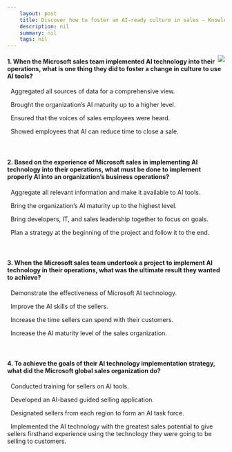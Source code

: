 ```yaml
---
    layout: post
    title: Discover how to foster an AI-ready culture in sales - Knowledge Check
    description: nil
    summary: nil
    tags: nil
---
```



 <a target="_blank" href="https://docs.microsoft.com/en-us/learn/modules/foster-ai-ready-culture-sales/5-knowledge-check/"><i class="fas fa-external-link-alt"></i> </a>
 <img align="right" src="https://docs.microsoft.com/en-us/learn/achievements/foster-ai-ready-culture-sales.svg">
####  1. When the Microsoft  sales team implemented AI technology into their operations, what is one thing they did to foster a change in culture to use AI tools?


<i class='far fa-square'></i> &nbsp;&nbsp;Aggregated all sources of data for a comprehensive view.

<i class='far fa-square'></i> &nbsp;&nbsp;Brought the organization’s AI maturity up to a higher level.

<i class='fas fa-check-square' style='color: Dodgerblue;'></i> &nbsp;&nbsp;Ensured that the voices of sales employees were heard.

<i class='far fa-square'></i> &nbsp;&nbsp;Showed employees that AI can reduce time to close a sale.
<br />
<br />
<br />

####  2. Based on the experience of Microsoft sales in implementing AI technology into their operations, what must be done to implement properly AI into an organization’s business operations?


<i class='fas fa-check-square' style='color: Dodgerblue;'></i> &nbsp;&nbsp;Aggregate all relevant information and make it available to AI tools.

<i class='far fa-square'></i> &nbsp;&nbsp;Bring the organization’s AI maturity up to the highest level.

<i class='far fa-square'></i> &nbsp;&nbsp;Bring developers, IT, and sales leadership together to focus on goals.

<i class='far fa-square'></i> &nbsp;&nbsp;Plan a strategy at the beginning of the project and follow it to the end.
<br />
<br />
<br />

####  3. When the Microsoft sales team undertook a project to implement AI technology in their operations, what was the ultimate result they wanted to achieve?


<i class='far fa-square'></i> &nbsp;&nbsp;Demonstrate the effectiveness of Microsoft AI technology.

<i class='far fa-square'></i> &nbsp;&nbsp;Improve the AI skills of the sellers.

<i class='fas fa-check-square' style='color: Dodgerblue;'></i> &nbsp;&nbsp;Increase the time sellers can spend with their customers.

<i class='far fa-square'></i> &nbsp;&nbsp;Increase the AI maturity level of the sales organization.
<br />
<br />
<br />

####  4. To achieve the goals of their AI technology implementation strategy, what did the Microsoft global sales organization do?


<i class='far fa-square'></i> &nbsp;&nbsp;Conducted training for sellers on AI tools.

<i class='fas fa-check-square' style='color: Dodgerblue;'></i> &nbsp;&nbsp;Developed an AI-based guided selling application.

<i class='far fa-square'></i> &nbsp;&nbsp;Designated sellers from each region to form an AI task force.

<i class='far fa-square'></i> &nbsp;&nbsp;Implemented the AI technology with the greatest sales potential to give sellers firsthand experience using the technology they were going to be selling to customers.
<br />
<br />
<br />
